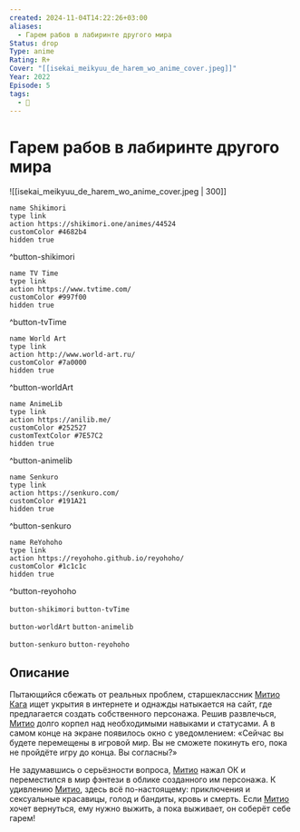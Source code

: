 ```yaml
---
created: 2024-11-04T14:22:26+03:00
aliases:
  - Гарем рабов в лабиринте другого мира
Status: drop
Type: anime
Rating: R+
Cover: "[[isekai_meikyuu_de_harem_wo_anime_cover.jpeg]]"
Year: 2022
Episode: 5
tags:
  - 🔞
---
```


# Гарем рабов в лабиринте другого мира

![[isekai_meikyuu_de_harem_wo_anime_cover.jpeg | 300]]

```button
name Shikimori
type link
action https://shikimori.one/animes/44524
customColor #4682b4
hidden true
```
^button-shikimori

```button
name TV Time
type link
action https://www.tvtime.com/
customColor #997f00
hidden true
```
^button-tvTime

```button
name World Art
type link
action http://www.world-art.ru/
customColor #7a0000
hidden true
```
^button-worldArt

```button
name AnimeLib
type link
action https://anilib.me/
customColor #252527
customTextColor #7E57C2
hidden true
```
^button-animelib

```button
name Senkuro
type link
action https://senkuro.com/
customColor #191A21
hidden true
```
^button-senkuro

```button
name ReYohoho
type link
action https://reyohoho.github.io/reyohoho/
customColor #1c1c1c
hidden true
```
^button-reyohoho

`button-shikimori` `button-tvTime`

`button-worldArt` `button-animelib`

`button-senkuro` `button-reyohoho`

## Описание

Пытающийся сбежать от реальных проблем, старшеклассник [Митио Кага](https://shikimori.one/characters/183941-michio-kaga) ищет укрытия в интернете и однажды натыкается на сайт, где предлагается создать собственного персонажа. Решив развлечься, [Митио](https://shikimori.one/characters/183941-michio-kaga) долго корпел над необходимыми навыками и статусами. А в самом конце на экране появилось окно с уведомлением: «Сейчас вы будете перемещены в игровой мир. Вы не сможете покинуть его, пока не пройдёте игру до конца. Вы согласны?»

Не задумавшись о серьёзности вопроса, [Митио](https://shikimori.one/characters/183941-michio-kaga) нажал ОК и переместился в мир фэнтези в облике созданного им персонажа. К удивлению [Митио](https://shikimori.one/characters/183941-michio-kaga), здесь всё по-настоящему: приключения и сексуальные красавицы, голод и бандиты, кровь и смерть. Если [Митио](https://shikimori.one/characters/183941-michio-kaga) хочет вернуться, ему нужно выжить, а пока выживает, он соберёт себе гарем!
